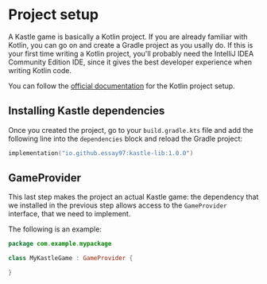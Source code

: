 # Project setup

A Kastle game is basically a Kotlin project. If you are already familiar with Kotlin, you can go on and create a Gradle project as you usally do.
If this is your first time writing a Kotlin project, you'll probably need the IntelliJ IDEA Community Edition IDE, since it gives the best developer
experience when writing Kotlin code.

You can follow the [official documentation](https://www.jetbrains.com/help/idea/get-started-with-kotlin.html#new-kotlin-project-no-frameworks) for the Kotlin
project setup.

## Installing Kastle dependencies

Once you created the project, go to your `build.gradle.kts` file and add the following line into the `dependencies` block and reload the Gradle project:

```kotlin
implementation("io.github.essay97:kastle-lib:1.0.0")
```

## GameProvider

This last step makes the project an actual Kastle game: the dependency that we installed in the previous step allows access to the `GameProvider` interface,
that we need to implement.

The following is an example:

```kotlin
package com.example.mypackage

class MyKastleGame : GameProvider {

}
```
